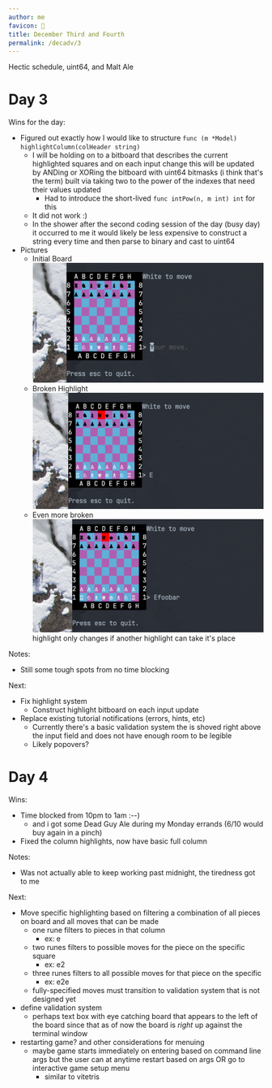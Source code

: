 ```yaml
---
author: me
favicon: 🏃
title: December Third and Fourth
permalink: /decadv/3
---
```


Hectic schedule, uint64, and Malt Ale

# Day 3

Wins for the day:
* Figured out exactly how I would like to structure `func (m *Model) highlightColumn(colHeader string)`
    * I will be holding on to a bitboard that describes the current highlighted squares and on each input change this will be updated by ANDing or XORing the bitboard with uint64 bitmasks (i think that's the term) built via taking two to the power of the indexes that need their values updated
        * Had to introduce the short-lived `func intPow(n, m int) int` for this
    * It did not work :)
    * In the shower after the second coding session of the day (busy day) it occurred to me it would likely be less expensive to construct a string every time and then parse to binary and cast to uint64
* Pictures
    * Initial Board
        ![chess board inside terminal with simple prompts for player input](/assets/dbc-day-3-init-board.png)
    * Broken Highlight
        ![chess board inside terminal with E as player input and D8 highlighted, this of course being not helpful information](/assets/dbc-day-3-broken-highlight-1.png)
    * Even more broken
        ![chess board inside terminal with Efoobar as player input and D8 highlighted, this is even less helpful than the last highlight](/assets/dbc-day-3-broken-highlight-2.png)
        highlight only changes if another highlight can take it's place


Notes:
* Still some tough spots from no time blocking

Next:
* Fix highlight system
    * Construct highlight bitboard on each input update
* Replace existing tutorial notifications (errors, hints, etc)
    * Currently there's a basic validation system the is shoved right above the input field and does not have enough room to be legible
    * Likely popovers?

# Day 4

Wins:
* Time blocked from 10pm to 1am :--)
    * and i got some Dead Guy Ale during my Monday errands (6/10 would buy again in a pinch)
* Fixed the column highlights, now have basic full column

Notes:
* Was not actually able to keep working past midnight, the tiredness got to me

Next:
* Move specific highlighting based on filtering a combination of all pieces on board and all moves that can be made
    * one rune filters to pieces in that column
        * ex: e
    * two runes filters to possible moves for the piece on the specific square
        * ex: e2
    * three runes filters to all possible moves for that piece on the specific
        * ex: e2e
    * fully-specified moves must transition to validation system that is not designed yet
* define validation system
    * perhaps text box with eye catching board that appears to the left of the board since that as of now the board is _right_ up against the terminal window
* restarting game? and other considerations for menuing
    * maybe game starts immediately on entering based on command line args but the user can at anytime restart based on args OR go to interactive game setup menu
        * similar to vitetris
